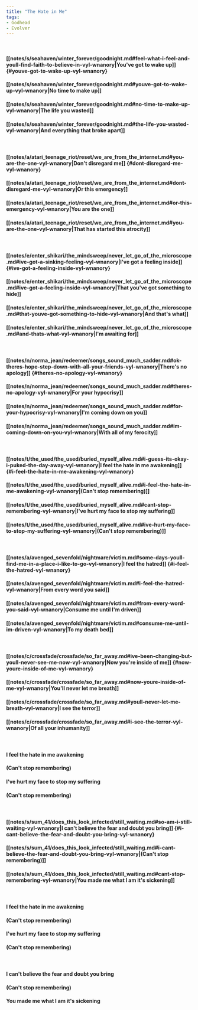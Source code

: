 ```yaml
---
title: "The Hate in Me"
tags:
- Godhead
- Evolver
---
```

&nbsp;
#### [[notes/s/seahaven/winter_forever/goodnight.md#feel-what-i-feel-and-youll-find-faith-to-believe-in-vyl-wnanory|You've got to wake up]] {#youve-got-to-wake-up-vyl-wnanory}
#### [[notes/s/seahaven/winter_forever/goodnight.md#youve-got-to-wake-up-vyl-wnanory|No time to make up]]
#### [[notes/s/seahaven/winter_forever/goodnight.md#no-time-to-make-up-vyl-wnanory|The life you wasted]]
#### [[notes/s/seahaven/winter_forever/goodnight.md#the-life-you-wasted-vyl-wnanory|And everything that broke apart]]
&nbsp;
#### [[notes/a/atari_teenage_riot/reset/we_are_from_the_internet.md#you-are-the-one-vyl-wnanory|Don't disregard me]] {#dont-disregard-me-vyl-wnanory}
#### [[notes/a/atari_teenage_riot/reset/we_are_from_the_internet.md#dont-disregard-me-vyl-wnanory|Or this emergency]]
#### [[notes/a/atari_teenage_riot/reset/we_are_from_the_internet.md#or-this-emergency-vyl-wnanory|You are the one]]
#### [[notes/a/atari_teenage_riot/reset/we_are_from_the_internet.md#you-are-the-one-vyl-wnanory|That has started this atrocity]]
&nbsp;
#### [[notes/e/enter_shikari/the_mindsweep/never_let_go_of_the_microscope.md#ive-got-a-sinking-feeling-vyl-wnanory|I've got a feeling inside]] {#ive-got-a-feeling-inside-vyl-wnanory}
#### [[notes/e/enter_shikari/the_mindsweep/never_let_go_of_the_microscope.md#ive-got-a-feeling-inside-vyl-wnanory|That you've got something to hide]]
#### [[notes/e/enter_shikari/the_mindsweep/never_let_go_of_the_microscope.md#that-youve-got-something-to-hide-vyl-wnanory|And that's what]]
#### [[notes/e/enter_shikari/the_mindsweep/never_let_go_of_the_microscope.md#and-thats-what-vyl-wnanory|I'm awaiting for]]
&nbsp;
#### [[notes/n/norma_jean/redeemer/songs_sound_much_sadder.md#ok-theres-hope-step-down-with-all-your-friends-vyl-wnanory|There's no apology]] {#theres-no-apology-vyl-wnanory}
#### [[notes/n/norma_jean/redeemer/songs_sound_much_sadder.md#theres-no-apology-vyl-wnanory|For your hypocrisy]]
#### [[notes/n/norma_jean/redeemer/songs_sound_much_sadder.md#for-your-hypocrisy-vyl-wnanory|I'm coming down on you]]
#### [[notes/n/norma_jean/redeemer/songs_sound_much_sadder.md#im-coming-down-on-you-vyl-wnanory|With all of my ferocity]]
&nbsp;
#### [[notes/t/the_used/the_used/buried_myself_alive.md#i-guess-its-okay-i-puked-the-day-away-vyl-wnanory|I feel the hate in me awakening]] {#i-feel-the-hate-in-me-awakening-vyl-wnanory}
#### [[notes/t/the_used/the_used/buried_myself_alive.md#i-feel-the-hate-in-me-awakening-vyl-wnanory|(Can't stop remembering)]]
#### [[notes/t/the_used/the_used/buried_myself_alive.md#cant-stop-remembering-vyl-wnanory|I've hurt my face to stop my suffering]]
#### [[notes/t/the_used/the_used/buried_myself_alive.md#ive-hurt-my-face-to-stop-my-suffering-vyl-wnanory|(Can't stop remembering)]]
&nbsp;
#### [[notes/a/avenged_sevenfold/nightmare/victim.md#some-days-youll-find-me-in-a-place-i-like-to-go-vyl-wnanory|I feel the hatred]] {#i-feel-the-hatred-vyl-wnanory}
#### [[notes/a/avenged_sevenfold/nightmare/victim.md#i-feel-the-hatred-vyl-wnanory|From every word you said]]
#### [[notes/a/avenged_sevenfold/nightmare/victim.md#from-every-word-you-said-vyl-wnanory|Consume me until I'm driven]]
#### [[notes/a/avenged_sevenfold/nightmare/victim.md#consume-me-until-im-driven-vyl-wnanory|To my death bed]]
&nbsp;
#### [[notes/c/crossfade/crossfade/so_far_away.md#ive-been-changing-but-youll-never-see-me-now-vyl-wnanory|Now you're inside of me]] {#now-youre-inside-of-me-vyl-wnanory}
#### [[notes/c/crossfade/crossfade/so_far_away.md#now-youre-inside-of-me-vyl-wnanory|You'll never let me breath]]
#### [[notes/c/crossfade/crossfade/so_far_away.md#youll-never-let-me-breath-vyl-wnanory|I see the terror]]
#### [[notes/c/crossfade/crossfade/so_far_away.md#i-see-the-terror-vyl-wnanory|Of all your inhumanity]]
&nbsp;
#### I feel the hate in me awakening
#### (Can't stop remembering)
#### I've hurt my face to stop my suffering
#### (Can't stop remembering)
&nbsp;
#### [[notes/s/sum_41/does_this_look_infected/still_waiting.md#so-am-i-still-waiting-vyl-wnanory|I can't believe the fear and doubt you bring]] {#i-cant-believe-the-fear-and-doubt-you-bring-vyl-wnanory}
#### [[notes/s/sum_41/does_this_look_infected/still_waiting.md#i-cant-believe-the-fear-and-doubt-you-bring-vyl-wnanory|(Can't stop remembering)]]
#### [[notes/s/sum_41/does_this_look_infected/still_waiting.md#cant-stop-remembering-vyl-wnanory|You made me what I am it's sickening]]
&nbsp;
#### I feel the hate in me awakening
#### (Can't stop remembering)
#### I've hurt my face to stop my suffering
#### (Can't stop remembering)
&nbsp;
#### I can't believe the fear and doubt you bring
#### (Can't stop remembering)
#### You made me what I am it's sickening
